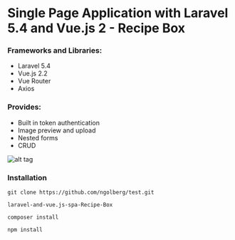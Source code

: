 # Single Page Application with Laravel 5.4 and Vue.js 2 - Recipe Box

### Frameworks and Libraries:

- Laravel 5.4
- Vue.js 2.2
- Vue Router
- Axios

### Provides:

- Built in token authentication
- Image preview and upload
- Nested forms
- CRUD


![alt tag](https://github.com/codekerala/laravel-and-vue.js-spa-Recipe-Box/raw/master/s1.png)

### Installation
`git clone https://github.com/ngolberg/test.git`

`laravel-and-vue.js-spa-Recipe-Box`

`composer install`

`npm install`

